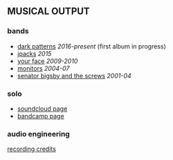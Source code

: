 ## MUSICAL OUTPUT

### bands

- [dark patterns][13] *2016-present* (first album in progress)
- [jpacks][9] *2015*
- [your face][10] *2009-2010*
- [monitors][11] *2004-07*
- [senator bigsby and the screws][12] *2001-04*

### solo

- [soundcloud page][7]
- [bandcamp page][8]

### audio engineering

[recording credits][14]

[7]: https://soundcloud.com/josephpost
[8]: https://josephpost.bandcamp.com/
[9]: https://archive.org/details/JPACKSRPM2015Mp3
[10]: http://yourface.bandcamp.com
[11]: http://monitors.bandcamp.com
[12]: http://sbats.bandcamp.com
[13]: #
[14]: /credits